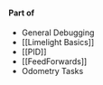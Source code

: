 
#### Part of
- General Debugging
- [[Limelight Basics]]
- [[PID]]
- [[FeedForwards]]
- Odometry Tasks